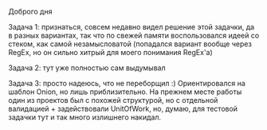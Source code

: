 Доброго дня

Задача 1: признаться, совсем недавно видел решение этой задачки, да в разных вариантах, так что по свежей памяти воспользовался идеей со стеком, как самой незамысловатой (попадался вариант вообще через RegEx, но он сильно хитрый для моего понимания RegEx'а)

Задача 2: тут уже полностью сам выдумывал

Задача 3: просто надеюсь, что не переборщил :) Ориентировался на шаблон Onion, но лишь приблизительно.
На прежнем месте работы один из проектов был с похожей структурой, но с отдельной валидацией + задействовали UnitOfWork, но, думаю, для тестовой задачки тут и так много излишнего накидал. 